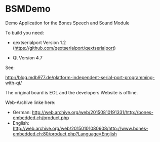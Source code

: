 BSMDemo
=======

 Demo Application for the Bones Speech and Sound Module

To build you need:

- qextserialport Version 1.2 (https://github.com/qextserialport/qextserialport)

- Qt Version 4.7 

See:

http://blog.mdb977.de/platform-independent-serial-port-programming-with-qt/
 
The original board is EOL and the developers Website is offline.
 
Web-Archive linke here:

- German:  http://web.archive.org/web/20150810191331/http://bones-embedded.ch/product.php
- English: http://web.archive.org/web/20150101080608/http://www.bones-embedded.ch:80/product.php?Language=English
